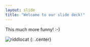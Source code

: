 ```yaml
---
layout: slide
title: "Welcome to our slide deck!"
---
```


This much more funny! :-)

![riddlocat](https://octodex.github.com/images/riddlocat.png)
{: .center}
